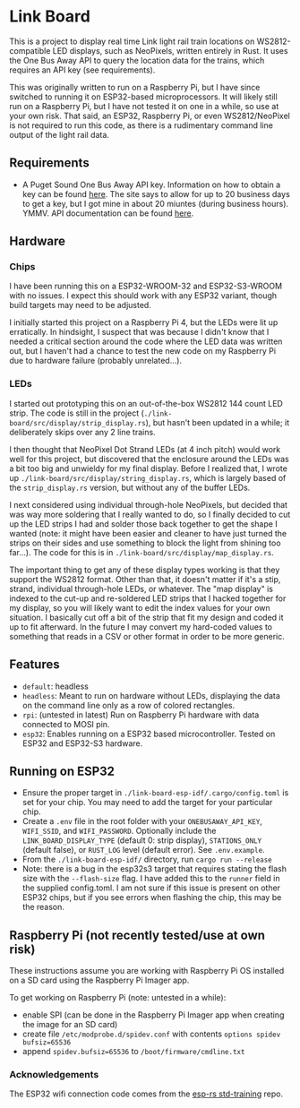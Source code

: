 # Link Board
This is a project to display real time Link light rail train locations on WS2812-compatible LED displays, such as NeoPixels, written entirely in Rust. It uses the One Bus Away API to query the location data for the trains, which requires an API key (see requirements). 

This was originally written to run on a Raspberry Pi, but I have since switched to running it on ESP32-based microprocessors. It will likely still run on a Raspberry Pi, but I have not tested it on one in a while, so use at your own risk. That said, an ESP32, Raspberry Pi, or even WS2812/NeoPixel is not required to run this code, as there is a rudimentary command line output of the light rail data.

## Requirements
- A Puget Sound One Bus Away API key. Information on how to obtain a key can be found [here](https://www.soundtransit.org/help-contacts/business-information/open-transit-data-otd). The site says to allow for up to 20 business days to get a key, but I got mine in about 20 miuntes (during business hours). YMMV. API documentation can be found [here](https://developer.onebusaway.org/api/where).

## Hardware

### Chips
I have been running this on a ESP32-WROOM-32 and ESP32-S3-WROOM with no issues. I expect this should work with any ESP32 variant, though build targets may need to be adjusted.

I initially started this project on a Raspberry Pi 4, but the LEDs were lit up erratically. In hindsight, I suspect that was because I didn't know that I needed a critical section around the code where the LED data was written out, but I haven't had a chance to test the new code on my Raspberry Pi due to hardware failure (probably unrelated...).

### LEDs
I started out prototyping this on an out-of-the-box WS2812 144 count LED strip. The code is still in the project (`./link-board/src/display/strip_display.rs`), but hasn't been updated in a while; it deliberately skips over any 2 line trains.

I then thought that NeoPixel Dot Strand LEDs (at 4 inch pitch) would work well for this project, but discovered that the enclosure around the LEDs was a bit too big and unwieldy for my final display. Before I realized that, I wrote up `./link-board/src/display/string_display.rs`, which is largely based of the `strip_display.rs` version, but without any of the buffer LEDs.

I next considered using individual through-hole NeoPixels, but decided that was way more soldering that I really wanted to do, so I finally decided to cut up the LED strips I had and solder those back together to get the shape I wanted (note: it might have been easier and cleaner to have just turned the strips on their sides and use something to block the light from shining too far...). The code for this is in `./link-board/src/display/map_display.rs`.

The important thing to get any of these display types working is that they support the WS2812 format. Other than that, it doesn't matter if it's a stip, strand, individual through-hole LEDs, or whatever. The "map display" is indexed to the cut-up and re-soldered LED strips that I hacked together for my display, so you will likely want to edit the index values for your own situation. I basically cut off a bit of the strip that fit my design and coded it up to fit afterward. In the future I may convert my hard-coded values to something that reads in a CSV or other format in order to be more generic.

## Features
- `default`: headless
- `headless`: Meant to run on hardware without LEDs, displaying the data on the command line only as a row of colored rectangles.
- `rpi`: (untested in latest) Run on Raspberry Pi hardware with data connected to MOSI pin.
- `esp32`: Enables running on a ESP32 based microcontroller. Tested on ESP32 and ESP32-S3 hardware.

## Running on ESP32
- Ensure the proper target in `./link-board-esp-idf/.cargo/config.toml` is set for your chip. You may need to add the target for your particular chip.
- Create a `.env` file in the root folder with your `ONEBUSAWAY_API_KEY`, `WIFI_SSID`, and `WIFI_PASSWORD`. Optionally include the `LINK_BOARD_DISPLAY_TYPE` (default 0: strip display), `STATIONS_ONLY` (default false), or `RUST_LOG` level (default error). See `.env.example`.
- From the `./link-board-esp-idf/` directory, run `cargo run --release`
- Note: there is a bug in the esp32s3 target that requires stating the flash size with the `--flash-size` flag. I have added this to the `runner` field in the supplied config.toml. I am not sure if this issue is present on other ESP32 chips, but if you see errors when flashing the chip, this may be the reason.

## Raspberry Pi (not recently tested/use at own risk)
These instructions assume you are working with Raspberry Pi OS installed on a SD card using the Raspberry Pi Imager app.

To get working on Raspberry Pi (note: untested in a while):
- enable SPI (can be done in the Raspberry Pi Imager app when creating the image for an SD card)
- create file `/etc/modprobe.d/spidev.conf` with contents `options spidev bufsiz=65536`
- append `spidev.bufsiz=65536` to `/boot/firmware/cmdline.txt`

### Acknowledgements
The ESP32 wifi connection code comes from the [esp-rs std-training](https://github.com/esp-rs/std-training/blob/main/common/lib/wifi/src/lib.rs) repo.